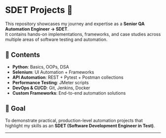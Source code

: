 # SDET Projects 🚀

This repository showcases my journey and expertise as a **Senior QA Automation Engineer → SDET**.  
It contains hands-on implementations, frameworks, and case studies across multiple areas of software testing and automation.

## 🔹 Contents
- **Python**: Basics, OOPs, DSA
- **Selenium**: UI Automation + Frameworks
- **API Automation**: REST + Pytest + Postman collections
- **Performance Testing**: JMeter scripts
- **DevOps & CI/CD**: Git, Jenkins, Docker
- **Custom Frameworks**: End-to-end automation solutions

## 🎯 Goal
To demonstrate practical, production-level automation projects that highlight my skills as an **SDET (Software Development Engineer in Test)**.

---
